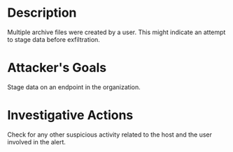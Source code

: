 # Description
Multiple archive files were created by a user. This might indicate an attempt to stage data before exfiltration.
# Attacker's Goals
Stage data on an endpoint in the organization.
# Investigative Actions
Check for any other suspicious activity related to the host and the user involved in the alert.
